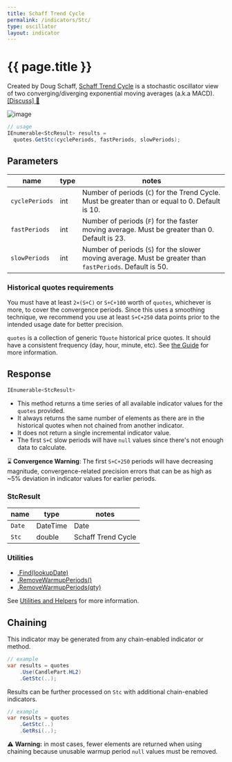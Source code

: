 ```yaml
---
title: Schaff Trend Cycle
permalink: /indicators/Stc/
type: oscillator
layout: indicator
---
```


# {{ page.title }}

Created by Doug Schaff, [Schaff Trend Cycle](https://www.investopedia.com/articles/forex/10/schaff-trend-cycle-indicator.asp) is a stochastic oscillator view of two converging/diverging exponential moving averages (a.k.a MACD).
[[Discuss] :speech_balloon:]({{site.github.repository_url}}/discussions/570 "Community discussion about this indicator")

![image]({{site.baseurl}}/assets/charts/Stc.png)

```csharp
// usage
IEnumerable<StcResult> results =
  quotes.GetStc(cyclePeriods, fastPeriods, slowPeriods);
```

## Parameters

| name | type | notes
| -- |-- |--
| `cyclePeriods` | int | Number of periods (`C`) for the Trend Cycle.  Must be greater than or equal to 0.  Default is 10.
| `fastPeriods` | int | Number of periods (`F`) for the faster moving average.  Must be greater than 0.  Default is 23.
| `slowPeriods` | int | Number of periods (`S`) for the slower moving average.  Must be greater than `fastPeriods`.  Default is 50.

### Historical quotes requirements

You must have at least `2×(S+C)` or `S+C+100` worth of `quotes`, whichever is more, to cover the convergence periods.  Since this uses a smoothing technique, we recommend you use at least `S+C+250` data points prior to the intended usage date for better precision.

`quotes` is a collection of generic `TQuote` historical price quotes.  It should have a consistent frequency (day, hour, minute, etc).  See [the Guide]({{site.baseurl}}/guide/#historical-quotes) for more information.

## Response

```csharp
IEnumerable<StcResult>
```

- This method returns a time series of all available indicator values for the `quotes` provided.
- It always returns the same number of elements as there are in the historical quotes when not chained from another indicator.
- It does not return a single incremental indicator value.
- The first `S+C` slow periods will have `null` values since there's not enough data to calculate.

:hourglass: **Convergence Warning**: The first `S+C+250` periods will have decreasing magnitude, convergence-related precision errors that can be as high as ~5% deviation in indicator values for earlier periods.

### StcResult

| name | type | notes
| -- |-- |--
| `Date` | DateTime | Date
| `Stc` | double | Schaff Trend Cycle

### Utilities

- [.Find(lookupDate)]({{site.baseurl}}/utilities#find-indicator-result-by-date)
- [.RemoveWarmupPeriods()]({{site.baseurl}}/utilities#remove-warmup-periods)
- [.RemoveWarmupPeriods(qty)]({{site.baseurl}}/utilities#remove-warmup-periods)

See [Utilities and Helpers]({{site.baseurl}}/utilities#utilities-for-indicator-results) for more information.

## Chaining

This indicator may be generated from any chain-enabled indicator or method.

```csharp
// example
var results = quotes
    .Use(CandlePart.HL2)
    .GetStc(..);
```

Results can be further processed on `Stc` with additional chain-enabled indicators.

```csharp
// example
var results = quotes
    .GetStc(..)
    .GetRsi(..);
```

:warning: **Warning:** in most cases, fewer elements are returned when using chaining because unusable warmup period `null` values must be removed.
